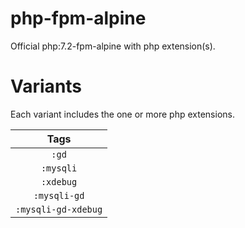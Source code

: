 # php-fpm-alpine

Official php:7.2-fpm-alpine with php extension(s).

# Variants

Each variant includes the one or more php extensions.

| Tags |
|:-------:| 
| `:gd` | 
| `:mysqli` | 
| `:xdebug` | 
| `:mysqli-gd` | 
| `:mysqli-gd-xdebug` |